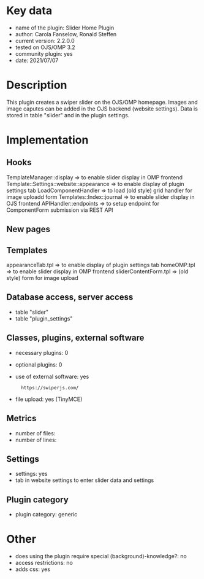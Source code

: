 Key data
============

- name of the plugin: Slider Home Plugin
- author: Carola Fanselow, Ronald Steffen
- current version: 2.2.0.0
- tested on OJS/OMP 3.2
- community plugin: yes
- date: 2021/07/07

Description
============

This plugin creates a swiper slider on the OJS/OMP homepage. Images and image caputes can be added in the OJS backend (website settings). Data is stored in table "slider" and in the plugin settings.
 
Implementation
================

Hooks
-----
TemplateManager::display => to enable slider display in OMP frontend
Template::Settings::website::appearance => to enable display of plugin settings tab
LoadComponentHandler => to load (old style) grid handler for image uploadd form
Templates::Index::journal => to enable slider display in OJS frontend
APIHandler::endpoints => to setup endpoint for ComponentForm submission via REST API

New pages
------

Templates
---------
appearanceTab.tpl => to enable display of plugin settings tab
homeOMP.tpl => to enable slider display in OMP frontend
sliderContentForm.tpl => (old style) form for image upload

Database access, server access
-----------------------------
- table "slider"
- table "plugin_settings"
 
Classes, plugins, external software
-----------------------
- necessary plugins: 0
- optional plugins: 0 
- use of external software: yes

		https://swiperjs.com/

- file upload: yes (TinyMCE)
 
Metrics
--------
- number of files: 
- number of lines: 

Settings
--------
- settings: yes
- tab in website settings to enter slider data and settings

Plugin category
----------
- plugin category: generic

Other
=============
- does using the plugin require special (background)-knowledge?: no
- access restrictions: no
- adds css: yes